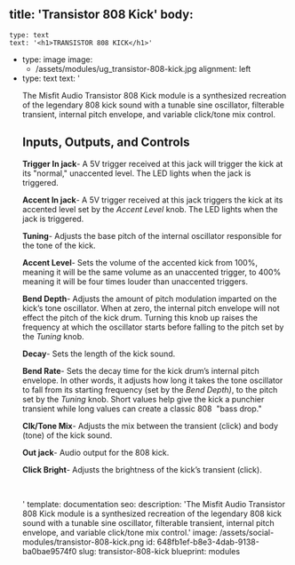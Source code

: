 title: 'Transistor 808 Kick'
body:
  -
    type: text
    text: '<h1>TRANSISTOR 808 KICK</h1>'
  -
    type: image
    image:
      - /assets/modules/ug_transistor-808-kick.jpg
    alignment: left
  -
    type: text
    text: '<p>The Misfit Audio Transistor 808 Kick module is a synthesized recreation of the legendary 808 kick sound with a tunable sine oscillator, filterable transient, internal pitch envelope, and variable click/tone mix control.&nbsp;</p><h2><strong>Inputs, Outputs, and Controls</strong></h2><p><strong>Trigger In jack</strong>- A 5V trigger received at this jack will trigger the kick at its "normal," unaccented level. The LED lights when the jack is triggered.&nbsp;</p><p><strong>Accent In jack</strong>- A 5V trigger received at this jack triggers the kick at its accented level set by the <em>Accent Level</em> knob. The LED lights when the jack is triggered.&nbsp;</p><p><strong>Tuning</strong>- Adjusts the base pitch of the internal oscillator responsible for the tone of the kick.</p><p><strong>Accent Level</strong>- Sets the volume of the accented kick from 100%, meaning it will be the same volume as an unaccented trigger, to 400% meaning it will be four times louder than unaccented triggers.&nbsp;</p><p><strong>Bend Depth</strong>- Adjusts the amount of pitch modulation imparted on the kick’s tone oscillator. When at zero, the internal pitch envelope will not effect the pitch of the kick drum. Turning this knob up raises the frequency at which the oscillator starts before falling to the pitch set by the <em>Tuning</em> knob.</p><p><strong>Decay</strong>- Sets the length of the kick sound.&nbsp;</p><p><strong>Bend Rate</strong>- Sets the decay time for the kick drum’s internal pitch envelope. In other words, it adjusts how long it takes the tone oscillator to fall from its starting frequency (set by the <em>Bend Depth)</em>, to the pitch set by the <em>Tuning</em> knob. Short values help give the kick a punchier transient while long values can create a classic 808&nbsp; "bass drop."</p><p><strong>Clk/Tone Mix</strong>- Adjusts the mix between the transient (click) and body (tone) of the kick sound.&nbsp;&nbsp;</p><p><strong>Out jack</strong>- Audio output for the 808 kick.&nbsp;</p><p><strong>Click Bright</strong>- Adjusts the brightness of the kick’s transient (click).&nbsp;</p><p><br></p>'
template: documentation
seo:
  description: 'The Misfit Audio Transistor 808 Kick module is a synthesized recreation of the legendary 808 kick sound with a tunable sine oscillator, filterable transient, internal pitch envelope, and variable click/tone mix control.'
  image: /assets/social-modules/transistor-808-kick.png
id: 648fb1ef-b8e3-4dab-9138-ba0bae9574f0
slug: transistor-808-kick
blueprint: modules
